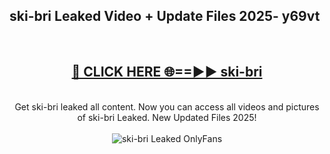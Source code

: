 <h2>ski-bri Leaked Video + Update Files 2025- y69vt</h2>
<br>
<div align="center">
<h2><a href="https://libra.edu.pl?ski-bri" rel="nofollow">🔴 CLICK HERE 🌐==►► ski-bri</a></h2>
<br>
Get ski-bri leaked all content. Now you can access all videos and pictures of ski-bri Leaked. New Updated Files 2025!
<br>
<br>
<a href="https://libra.edu.pl?ski-bri" rel="nofollow" data-target="animated-image.originalLink"><img src="https://i.ibb.co.com/WyWwxjT/player-gif2.gif" alt="ski-bri Leaked OnlyFans" style="max-width: 100%; display: inline-block;" data-target="animated-image.originalImage"></a>
</div>
<br>